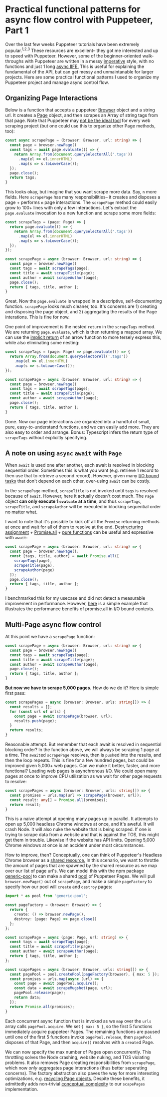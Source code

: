 # Practical functional patterns for async flow control with Puppeteer, Part 1

Over the last few weeks Puppeteer tutorials have been extremely popular.<sup>1,</sup><sup>2,</sup><sup>3</sup>  These resources are excellent– they got me interested and up to speed with Puppeteer.  However, some of the beginner-oriented walk-throughs with Puppeteer are written in a messy [imperative](https://stackoverflow.com/questions/17826380/what-is-difference-between-functional-and-imperative-programming-languages) style, with no functions and just 1 long [async IIFE.](https://gist.githubusercontent.com/silent-lad/374eea183f58be5e37962b4302f8970a/raw/19de860bd6bcf63ef3b32b54c03c28a9e39b4b9b/giantLeap.js)  This is useful for explaining the fundamental of the API, but can get messy and unmaintanable for larger projects.  Here are some practical functional patterns I used to organize my Puppeteer project and manage async control flow. 

## Organizing Page Interactions

Below is a function that accepts a puppeteer [Browser](https://pptr.dev/#?product=Puppeteer&version=v1.13.0&show=api-class-browser) object and a string url.  It creates a [Page](https://pptr.dev/#?product=Puppeteer&version=v1.13.0&show=api-class-page) object, and then scrapes an Array of string tags from that page.  Note that Puppeteer may [not be the ideal tool](https://medium.com/@gajus/it-is-a-really-silly-idea-to-use-puppeteer-to-scrape-the-web-da62a9f3de7e) for every web scraping project (but one could use this to organize other Page methods, too):

```typescript
const async scrapePage = (browser: Browser, url: string) => {
  const page = browser.newPage()
  const tags = await page.evaluate(() => {
    return Array.from(document.querySelectorAll('.tags'))
      .map(el => el.innerHTML)
      .map(s => s.toLowerCase());
  });
  page.close();
  return tags;
}
```

This looks okay, but imagine that you want scrape more data.  Say, `n` more fields.  Here `scrapePage` has many responsibilities– it creates and disposes a page + performs `n` page interactions.  The `scrapePage` method could easily grow to 100+ lines with only a few interactions. Let's extract the `page.evaluate` invocation to a new function and scrape some more fields:

```typescript
const scrapeTags = (page: Page) => {
  return page.evaluate(() => {
    return Array.from(document.querySelectorAll('.tags'))
      .map(el => el.innerHTML)
      .map(s => s.toLowerCase());
  });
});

const scrapePage = async (browser: Browser, url: string) => {
  const page = browser.newPage()
  const tags = await scrapeTags(page);
  const title = await scrapeTitle(page);
  const author = await scrapeAuthor(page);
  page.close();
  return { tags, title, author };
}
```
Great.  Now the `page.evaluate` is wrapped in a descriptive, self-documenting function.  `scrapePage` looks much cleaner, too.  It's concerns are 1) creating and disposing the page object, and 2) aggregating the results of the Page interations.  This is fine for now.

One point of improvement is the nested `return` in the `scrapeTags` method.  We are returning `page.evaluate`, which is then returning a mapped array.  We can use the [implicit return](https://stackoverflow.com/a/28889451/10230843) of an arrow function to more tersely express this, while also eliminating some nesting:

```typescript
const scrapeTags = (page: Page) => page.evaluate(() => {
  return Array.from(document.querySelectorAll('.tags'))
    .map(el => el.innerHTML)
    .map(s => s.toLowerCase());
});

const scrapePage = async (browser: Browser, url: string) => {
  const page = browser.newPage()
  const tags = await scrapeTags(page);
  const title = await scrapeTitle(page);
  const author = await scrapeAuthor(page);
  page.close();
  return { tags, title, author };
}
```

Done.  Now our page interactions are organized into a handful of small, pure, easy-to-understand functions, and we can easily add more.  They are also easy to order and arrange.  Bonus: Typescript infers the return type of `scrapeTags` without explicitly specifying.

## A note on using `async` `await` with `Page`

When `await` is used one after another, each await is resolved in blocking sequential order.  Sometimes this is what you want (e.g. retrieve 1 record to then use that to retrieve a second record).  However, given many [I/O bound tasks](https://en.wikipedia.org/wiki/I/O_bound) that don't depend on each other, over-using `await` can be costly.

In the `scrapePage` method, `scrapeTitle` is not invoked until `tags` is resolved because of `await`. However, here it actually doesn't cost much. The `Page` object **can only execute 1 `evaluate` at a time**, and thus `scrapeTags`, `scrapeTitle`, and `scrapeAuthor` will be executed in blocking sequential order no matter what.

I want to note that it's possible to kick off all the `Promise` returning methods at once and wait for all of them to resolve at the end.  [Destructuring assignment](https://developer.mozilla.org/en-US/docs/Web/JavaScript/Reference/Operators/Destructuring_assignment) + [Promise.all](https://developer.mozilla.org/en-US/docs/Web/JavaScript/Reference/Global_Objects/Promise/all) + [pure functions](https://medium.com/javascript-scene/master-the-javascript-interview-what-is-a-pure-function-d1c076bec976) can be useful and expressive with `await`:

```typescript
const scrapePage = async (browser: Browser, url: string) => {
  const page = browser.newPage();
  const [tags, title, author] = await Promise.all([
    scrapeTags(page),
    scrapeTitle(page),
    scrapeAuthor(page)
  ]);
  page.close();
  return { tags, title, author };
}
```

I benchmarked this for my usecase and did not detect a measurable improvement in performance.  However, [here]() is a simple example that illustrates the performance benefits of promise.all in I/O bound contexts.

## Multi-Page async flow control

At this point we have a `scrapePage` function:

```typescript
const scrapePage = async (browser: Browser, url: string) => {
  const page = browser.newPage()
  const tags = await scrapeTags(page);
  const title = await scrapeTitle(page);
  const author = await scrapeAuthor(page);
  page.close();
  return { tags, title, author };
}
```

**But now we have to scrape 5,000 pages.**  How do we do it?  Here is simple first pass:
 
```typescript
const scrapePages = async (browser: Browser, urls: string[]) => {
  const results = [];
  for (const url of urls) {
    const page = await scrapePage(browser, url); 
    results.push(page);   
  }
  return results;
}
```

Reasonable attempt.  But remember that each await is resolved in sequential blocking order?  In the function above, we will always be scraping 1 page at a time.  The `await`ed `scrapePage` resolves, then is `push`ed into the results, and then the loop repeats.  This is fine for a few hundred pages, but could be improved given 5,000+ web pages.  Can we make it better, faster, and more functional?  Loading web pages is asynchronous I/O.  We could open many pages at once to improve CPU utilization as we wait for other page requests to resolve:

```typescript
const scrapePages = async (browser: Browser, urls: string[]) => {
  const promises = urls.map(url => scrapePage(browser, url));
  const result: any[] = Promise.all(promises);
  return result;
}
```

This is a naive attempt at opening many pages up in parallel.  It attempts to open up 5,000 headless Chrome windows at once, and it's aweful.  It will crash Node.  It will also nuke the website that is being scraped.  If one is trying to scrape data from a website and that is against the TOS, this might get them in trouble.  Likewise if the website has API limits.  Opening 5,000 Chrome windows at once is an accident under most circumstances.

How to improve, then? Conceptually, one can think of Puppeteer's Headless Chrome browser as a [shared resource.](https://pdfs.semanticscholar.org/ba17/4c6f41a24a54726eaf81c187a8dd7907766c.pdf)  In this scenario, we want to throttle the amount of pages that are spawned by the shared resource as we map over our list of page uri's.  We can model this with the npm package [generic-pool](https://github.com/coopernurse/node-pool#readme) to can make a shared [pool](https://github.com/coopernurse/node-pool#createpool) of Puppeteer Pages.  We will pull `browser.newPage()` out of `scrapePage`, and make a simple `pageFactory` to specify how our pool will `create` and `destroy` pages:


```typescript
import * as pool from 'generic-pool';

const pageFactory = (browser: Browser) => {
  return {
    create: () => browser.newPage(),
    destroy: (page: Page) => page.close()
  };
};

const scrapePage = async (page: Page, url: string) => {
  const tags = await scrapeTags(page);
  const title = await scrapeTitle(page);
  const author = await scrapeAuthor(page);
  return { tags, title, author };
};

const scapePages = async (browser: Browser, urls: string[]) => {
  const pagePool = pool.createPool(pageFactory(browser), { max: 5 });
  const promises = urls.map(async (url) => {
    const page = await pagePool.acquire();
    const data = await scrapeMugshot(page, url);
    pagePool.release(page);
    return data;
  });
  return Promise.all(promises);
}
```

Each concurrent async function that is invoked as we `map` over the `urls` array calls `pagePool.acquire`.  We set `{ max: 5 }`, so the first 5 functions immediately acquire puppeteer Pages.  The remaining functions are paused until one of the first 5 functions invoke `pagePool.release`, then `pagePool` disposes of that Page, and then `acquire()` resolves with a `create`d Page.

We can now specify the max number of Pages open concurrently.  This throttling solves the Node crashing, website nuking, and TOS violating problems.  It also removes Page creating responsibilities from `scrapePage`, which now _only_ aggregates page interactions (thus better seperating concerns).  The factory abstraction also paves the way for more interesting optimizations, e.g. [recycling Page objects.](https://unity3d.com/learn/tutorials/topics/2d-game-creation/recycling-obstacles-object-pooling) Despite these benefits, it admittedly adds non-trivial [conceptual complexity](http://reviewthecode.blogspot.com/2016/01/wtf-per-minute-actual-measurement-for.html) to our `scapePages` implementation. 